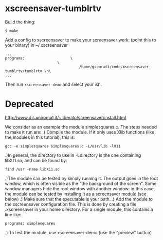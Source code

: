 # xscreensaver-tumblrtv

Build the thing:
```
$ make
```

Add a config to xscreensaver to make your screensaver work: (point this to your binary) in ~/.xscreensaver
```
...
programs:                     \
                        \
                                  /home/gconradi/code/xscreensaver-tumblrtv/tumblrtv \n\ 
...

```

Then run `xscreensaver-demo` and select your ish.

# Deprecated

http://www.dis.uniroma1.it/~liberato/screensaver/install.html

We consider as an example the module simplesquares.c. The steps needed to make it run are:
.) Compile the module. If it only uses Xlib functions (like the modules in this tutorial), this is:
```
gcc -o simplesquares simplesquares.c -L/usr/lib -lX11
```
.)In general, the directory to use in -Ldirectory is the one containing libX11.so, and can be found by:
```
find /usr -name libX11.so
```
.)The module can be tested by simply running it. The output goes in the root window, which is often visible as the "the background of the screen". Some window managers hide the root window with another window: in this case, the module can be tested by installing it as a screensaver module (see below)
.) Make sure that the executable is your path.
.) Add the module to the xscreensaver configuration file. This is done by creating a file .xscreensaver in your home directory. For a single module, this contains a line like:
```
programs: simplesquares
```
.) To test the module, use xscreensaver-demo (use the "preview" button)

